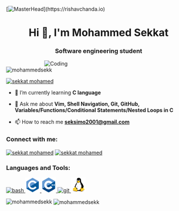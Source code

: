 [![MasterHead](https://1.bp.blogspot.com/-7A4WynwLsM...)](https://rishavchanda.io)
<h1 align="center">Hi 👋, I'm Mohammed Sekkat</h1>
<h3 align="center">Software engineering student</h3>
<img align="right" alt="Coding" width="400" src="https://media.giphy.com/media/NytMLKyiaIh6VH9SPm/giphy.gif">
<p align="left"> <img src="https://komarev.com/ghpvc/?username=mohammedsekk&label=Profile%20views&color=0e75b6&style=flat" alt="mohammedsekk" /> </p>

<p align="left"> <a href="https://twitter.com/sekkat mohamed" target="blank"><img src="https://img.shields.io/twitter/follow/sekkat mohamed?logo=twitter&style=for-the-badge" alt="sekkat mohamed" /></a> </p>

- 🌱 I’m currently learning **C language**

- 💬 Ask me about **Vim, Shell Navigation, Git, GitHub, Variables/Functions/Conditional Statements/Nested Loops in C**

- 📫 How to reach me **seksimo2001@gmail.com**

<h3 align="left">Connect with me:</h3>
<p align="left">
<a href="https://twitter.com/sekkat mohamed" target="blank"><img align="center" src="https://raw.githubusercontent.com/rahuldkjain/github-profile-readme-generator/master/src/images/icons/Social/twitter.svg" alt="sekkat mohamed" height="30" width="40" /></a>
<a href="https://linkedin.com/in/sekkat mohamed" target="blank"><img align="center" src="https://raw.githubusercontent.com/rahuldkjain/github-profile-readme-generator/master/src/images/icons/Social/linked-in-alt.svg" alt="sekkat mohamed" height="30" width="40" /></a>
</p>

<h3 align="left">Languages and Tools:</h3>
<p align="left"> <a href="https://www.gnu.org/software/bash/" target="_blank" rel="noreferrer"> <img src="https://www.vectorlogo.zone/logos/gnu_bash/gnu_bash-icon.svg" alt="bash" width="40" height="40"/> </a> <a href="https://www.cprogramming.com/" target="_blank" rel="noreferrer"> <img src="https://raw.githubusercontent.com/devicons/devicon/master/icons/c/c-original.svg" alt="c" width="40" height="40"/> </a> <a href="https://www.w3schools.com/cpp/" target="_blank" rel="noreferrer"> <img src="https://raw.githubusercontent.com/devicons/devicon/master/icons/cplusplus/cplusplus-original.svg" alt="cplusplus" width="40" height="40"/> </a> <a href="https://git-scm.com/" target="_blank" rel="noreferrer"> <img src="https://www.vectorlogo.zone/logos/git-scm/git-scm-icon.svg" alt="git" width="40" height="40"/> </a> <a href="https://www.linux.org/" target="_blank" rel="noreferrer"> <img src="https://raw.githubusercontent.com/devicons/devicon/master/icons/linux/linux-original.svg" alt="linux" width="40" height="40"/> </a> </p>

<p><img align="left" src="https://github-readme-stats.vercel.app/api/top-langs?username=mohammedsekk&show_icons=true&locale=en&layout=compact" alt="mohammedsekk" /></p>

<p>&nbsp;<img align="center" src="https://github-readme-stats.vercel.app/api?username=mohammedsekk&show_icons=true&locale=en" alt="mohammedsekk" /></p>
